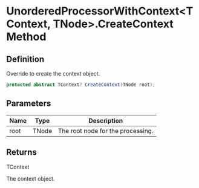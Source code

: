 # UnorderedProcessorWithContext&lt;TContext, TNode&gt;.CreateContext Method
## Definition

Override to create the context object.

```c#
protected abstract TContext? CreateContext(TNode root);
```

## Parameters

| Name | Type | Description |
| ---- | ---- | ----------- |
| root | TNode | The root node for the processing. |

## Returns

TContext

The context object.
